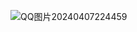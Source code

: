 ![QQ图片20240407224459](https://github.com/ecust-greathan/CarData_BigBoard/assets/160041410/8612639b-58d0-484c-836f-60c4e9a0db0d)
